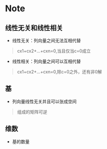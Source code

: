 # Note

## 线性无关和线性相关

- 线性无关：列向量之间无法互相代替
  
> cx1+cx2+...+cxn=0,当且仅当c=0成立

- 线性相关：列向量之间可以互相代替

> cx1+cx2+...+cxn=0,除c=0之外，还有非0解

## 基

- 列向量线性无关并且可以张成空间

> 组成的矩阵可逆

## 维数

- 基的数量
